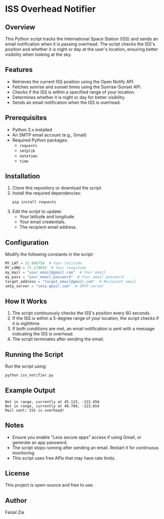 # ISS Overhead Notifier

## Overview
This Python script tracks the International Space Station (ISS) and sends an email notification when it is passing overhead. The script checks the ISS's position and whether it is night or day at the user's location, ensuring better visibility when looking at the sky.

## Features
- Retrieves the current ISS position using the Open Notify API.
- Fetches sunrise and sunset times using the Sunrise-Sunset API.
- Checks if the ISS is within a specified range of your location.
- Determines whether it is night or day for better visibility.
- Sends an email notification when the ISS is overhead.

## Prerequisites
- Python 3.x installed
- An SMTP email account (e.g., Gmail)
- Required Python packages:
  - `requests`
  - `smtplib`
  - `datetime`
  - `time`

## Installation
1. Clone this repository or download the script.
2. Install the required dependencies:
   ```sh
   pip install requests
   ```
3. Edit the script to update:
   - Your latitude and longitude.
   - Your email credentials.
   - The recipient email address.

## Configuration
Modify the following constants in the script:
```python
MY_LAT = 31.996754  # Your latitude
MY_LONG = 71.178692  # Your longitude
my_mail = "your_email@gmail.com"  # Your email
my_pass = "your_email_password"  # Your email password
target_address = "target_email@gmail.com"  # Recipient email
smtp_server = "smtp.gmail.com"  # SMTP server
```

## How It Works
1. The script continuously checks the ISS's position every 60 seconds.
2. If the ISS is within a 5-degree range of your location, the script checks if it is nighttime.
3. If both conditions are met, an email notification is sent with a message indicating the ISS is overhead.
4. The script terminates after sending the email.

## Running the Script
Run the script using:
```sh
python iss_notifier.py
```

## Example Output
```
Not in range, currently at 45.123, -122.456
Not in range, currently at 46.789, -123.654
Mail sent: ISS is overhead!
```

## Notes
- Ensure you enable "Less secure apps" access if using Gmail, or generate an app password.
- The script stops running after sending an email. Restart it for continuous monitoring.
- This script uses free APIs that may have rate limits.

## License
This project is open-source and free to use.

## Author
Faisal Zia


